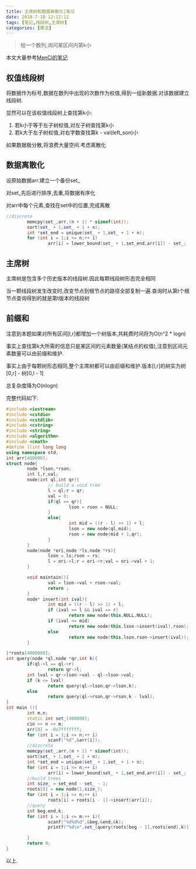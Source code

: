 ```yaml
---
title: 主席树和数据离散化|笔记
date: 2018-7-18 12:12:12
tags: [笔记,线段树,主席树]
categories: [算法]
---
```


> 给一个数列,询问某区间内第k小

本文大量参考[MenCi的笔记](https://oi.men.ci/chairman-tree-notes/)

## 权值线段树

将数据作为标号,数据在数列中出现的次数作为权值,得到一组新数据.对该数据建立线段树.

显然可以在该权值线段树上查找第k小:

1. 若k小于等于左子树权值,对左子树查找第k小
2. 若k大于左子树权值,对右字数查找第k - val(left_son)小

如果数据极分散,将浪费大量空间.考虑离散化

## 数据离散化

设原始数据arr.建立一个备份set_

对set_先后进行排序,去重,将数据有序化

对arr中每个元素,查找在set中的位置,完成离散

```c++
//discrete
        memcpy(set_,arr,(n + 1) * sizeof(int));
        sort(set_ + 1,set_ + 1 + n);
        int *set_end = unique(set_ + 1,set_ + 1 + n);
        for (int i = 1;i <= n;++ i)
                arr[i] = lower_bound(set_ + 1,set_end,arr[i]) - set_;
```

## 主席树

主席树是包含多个历史版本的线段树.因此每颗线段树形态完全相同

当一颗线段树发生改变时,改变节点到根节点的路径全部复制一遍.查询时从第t个根节点查询得到的就是第t版本的线段树

## 前缀和

注意到本题如果对所有区间[l,r]都增加一个树版本,共耗费时间将为O(n^2 * logn)

事实上查找第k大所需的信息只是某区间的元素数量(某结点的权值),注意到区间元素数量可以由前缀和维护.

事实上由于每颗树形态相同,整个主席树都可以由前缀和维护.版本[l,r]的树实为树[0,r] - 树[0,l - 1]

总复杂度降为O(nlogn)

完整代码如下:

```c++
#include <iostream>
#include <cstdio>
#include <cstdlib>
#include <cstring>
#include <string>
#include <algorithm>
#include <cmath>
#define llint long long
using namespace std;
int arr[400000];
struct node{
        node *lson,*rson;
        int l,r,val;
        node(int ql,int qr){
                // build a void tree
                l = ql;r = qr;
                val = 0;
                if(ql == qr){
                        lson = rson = NULL;
                }
                else{
                        int mid = ((r - l) >> 1) + l;
                        lson = new node(ql,mid);
                        rson = new node(mid + 1,qr);
                }
        }
        node(node *ori,node *ls,node *rs){
                lson = ls;rson = rs;
                l = ori->l;r = ori->r;val = ori->val + 1;
        }

        void maintain(){
                val = lson->val + rson->val;
                return ;
        }
        node* insert(int ival){
                int mid = ((r - l) >> 1) + l;
                if (ival == l && ival == r)
                        return new node(this,NULL,NULL);
                if (ival <= mid)
                        return new node(this,lson->insert(ival),rson);
                else 
                        return new node(this,lson,rson->insert(ival));
        }

}*roots[4000000];
int query(node *ql,node *qr,int k){
        if(ql->l == ql->r)
                return qr->l;
        int lval = qr->lson->val - ql->lson->val;
        if (k <= lval)
                return query(ql->lson,qr->lson,k);
        else
                return query(ql->rson,qr->rson,k - lval);
}
int main (){
        int m,n;
        static int set_[400000];
        cin >> n >> m;
        arr[0] = -0x7fffffff;
        for (int i = 1;i <= n;++ i)
                scanf("%d",&arr[i]);
        //discrete
        memcpy(set_,arr,(n + 1) * sizeof(int));
        sort(set_ + 1,set_ + 1 + n);
        int *set_end = unique(set_ + 1,set_ + 1 + n);
        for (int i = 1;i <= n;++ i)
                arr[i] = lower_bound(set_ + 1,set_end,arr[i]) - set_;
        //build trees
        int size_ = set_end - set_ - 1;
        roots[0] = new node(1,size_);
        for (int i = 1;i <= n;++ i)
                roots[i] = roots[i - 1]->insert(arr[i]);
        //query
        int beg,end,k;
        for (int i = 1;i <= m;++ i){
                scanf("%d%d%d",&beg,&end,&k);
                printf("%d\n",set_[query(roots[beg - 1],roots[end],k)]);

        }
        return 0;
}
```

以上.
